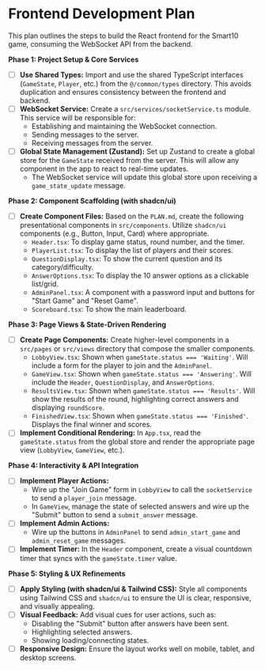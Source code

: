 # Frontend Development Plan

This plan outlines the steps to build the React frontend for the Smart10 game, consuming the WebSocket API from the backend.

**Phase 1: Project Setup & Core Services**
*   [ ] **Use Shared Types:** Import and use the shared TypeScript interfaces (`GameState`, `Player`, etc.) from the `@/common/types` directory. This avoids duplication and ensures consistency between the frontend and backend.
*   [ ] **WebSocket Service:** Create a `src/services/socketService.ts` module. This service will be responsible for:
    *   Establishing and maintaining the WebSocket connection.
    *   Sending messages to the server.
    *   Receiving messages from the server.
*   [ ] **Global State Management (Zustand):** Set up Zustand to create a global store for the `GameState` received from the server. This will allow any component in the app to react to real-time updates.
    *   The WebSocket service will update this global store upon receiving a `game_state_update` message.

**Phase 2: Component Scaffolding (with shadcn/ui)**
*   [ ] **Create Component Files:** Based on the `PLAN.md`, create the following presentational components in `src/components`. Utilize `shadcn/ui` components (e.g., Button, Input, Card) where appropriate.
    *   `Header.tsx`: To display game status, round number, and the timer.
    *   `PlayerList.tsx`: To display the list of players and their scores.
    *   `QuestionDisplay.tsx`: To show the current question and its category/difficulty.
    *   `AnswerOptions.tsx`: To display the 10 answer options as a clickable list/grid.
    *   `AdminPanel.tsx`: A component with a password input and buttons for "Start Game" and "Reset Game".
    *   `Scoreboard.tsx`: To show the main leaderboard.

**Phase 3: Page Views & State-Driven Rendering**
*   [ ] **Create Page Components:** Create higher-level components in a `src/pages` or `src/views` directory that compose the smaller components.
    *   `LobbyView.tsx`: Shown when `gameState.status === 'Waiting'`. Will include a form for the player to join and the `AdminPanel`.
    *   `GameView.tsx`: Shown when `gameState.status === 'Answering'`. Will include the `Header`, `QuestionDisplay`, and `AnswerOptions`.
    *   `ResultsView.tsx`: Shown when `gameState.status === 'Results'`. Will show the results of the round, highlighting correct answers and displaying `roundScore`.
    *   `FinishedView.tsx`: Shown when `gameState.status === 'Finished'`. Displays the final winner and scores.
*   [ ] **Implement Conditional Rendering:** In `App.tsx`, read the `gameState.status` from the global store and render the appropriate page view (`LobbyView`, `GameView`, etc.).

**Phase 4: Interactivity & API Integration**
*   [ ] **Implement Player Actions:**
    *   Wire up the "Join Game" form in `LobbyView` to call the `socketService` to send a `player_join` message.
    *   In `GameView`, manage the state of selected answers and wire up the "Submit" button to send a `submit_answer` message.
*   [ ] **Implement Admin Actions:**
    *   Wire up the buttons in `AdminPanel` to send `admin_start_game` and `admin_reset_game` messages.
*   [ ] **Implement Timer:** In the `Header` component, create a visual countdown timer that syncs with the `gameState.timer` value.

**Phase 5: Styling & UX Refinements**
*   [ ] **Apply Styling (with shadcn/ui & Tailwind CSS):** Style all components using Tailwind CSS and `shadcn/ui` to ensure the UI is clear, responsive, and visually appealing.
*   [ ] **Visual Feedback:** Add visual cues for user actions, such as:
    *   Disabling the "Submit" button after answers have been sent.
    *   Highlighting selected answers.
    *   Showing loading/connecting states.
*   [ ] **Responsive Design:** Ensure the layout works well on mobile, tablet, and desktop screens.
